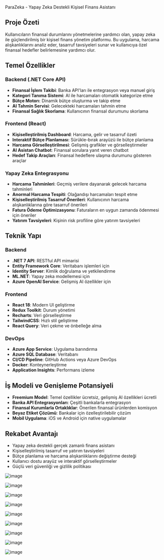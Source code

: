  ParaZeka - Yapay Zeka Destekli Kişisel Finans Asistanı

## Proje Özeti
Kullanıcıların finansal durumlarını yönetmelerine yardımcı olan, yapay zeka ile güçlendirilmiş bir kişisel finans yönetim platformu. Bu uygulama, harcama alışkanlıklarını analiz eder, tasarruf tavsiyeleri sunar ve kullanıcıya özel finansal hedefler belirlemesine yardımcı olur.

## Temel Özellikler

### Backend (.NET Core API)
- **Finansal İşlem Takibi**: Banka API'ları ile entegrasyon veya manuel giriş
- **Kategori Tanıma Sistemi**: AI ile harcamaları otomatik kategorize etme
- **Bütçe Motorı**: Dinamik bütçe oluşturma ve takip etme
- **AI Tahmin Servisi**: Gelecekteki harcamaları tahmin etme
- **Finansal Sağlık Skorlama**: Kullanıcının finansal durumunu skorlama

### Frontend (React)
- **Kişiselleştirilmiş Dashboard**: Harcama, gelir ve tasarruf özeti
- **Interaktif Bütçe Planlaması**: Sürükle-bırak arayüzü ile bütçe planlama
- **Harcama Görselleştirilmesi**: Gelişmiş grafikler ve görselleştirmeler
- **AI Asistan Chatbot**: Finansal sorulara yanıt veren chatbot
- **Hedef Takip Araçları**: Finansal hedeflere ulaşma durumunu gösteren araçlar

### Yapay Zeka Entegrasyonu
- **Harcama Tahminleri**: Geçmiş verilere dayanarak gelecek harcama tahminleri
- **Anormal Harcama Tespiti**: Olağandışı harcamaları tespit etme
- **Kişiselleştirilmiş Tasarruf Önerileri**: Kullanıcının harcama alışkanlıklarına göre tasarruf önerileri
- **Fatura Ödeme Optimizasyonu**: Faturaların en uygun zamanda ödenmesi için öneriler
- **Yatırım Tavsiyeleri**: Kişinin risk profiline göre yatırım tavsiyeleri

## Teknik Yapı

### Backend
- **.NET 7 API**: RESTful API mimarisi
- **Entity Framework Core**: Veritabanı işlemleri için
- **Identity Server**: Kimlik doğrulama ve yetkilendirme
- **ML.NET**: Yapay zeka modellemesi için
- **Azure OpenAI Service**: Gelişmiş AI özellikler için

### Frontend
- **React 18**: Modern UI geliştirme
- **Redux Toolkit**: Durum yönetimi
- **Recharts**: Veri görselleştirme
- **TailwindCSS**: Hızlı stil geliştirme
- **React Query**: Veri çekme ve önbelleğe alma

### DevOps
- **Azure App Service**: Uygulama barındırma
- **Azure SQL Database**: Veritabanı
- **CI/CD Pipeline**: GitHub Actions veya Azure DevOps
- **Docker**: Konteynerleştirme
- **Application Insights**: Performans izleme

## İş Modeli ve Genişleme Potansiyeli
- **Freemium Model**: Temel özellikler ücretsiz, gelişmiş AI özellikleri ücretli
- **Banka API Entegrasyonları**: Çeşitli bankalarla entegrasyon
- **Finansal Kurumlarla Ortaklıklar**: Önerilen finansal ürünlerden komisyon
- **Beyaz Etiket Çözümü**: Bankalar için özelleştirilebilir çözüm
- **Mobil Uygulama**: iOS ve Android için native uygulamalar

## Rekabet Avantajı
- Yapay zeka destekli gerçek zamanlı finans asistanı
- Kişiselleştirilmiş tasarruf ve yatırım tavsiyeleri
- Bütçe planlama ve harcama alışkanlıklarını değiştirme desteği
- Kullanıcı dostu arayüz ve interaktif görselleştirmeler
- Güçlü veri güvenliği ve gizlilik politikası

![image](https://github.com/user-attachments/assets/f3f976c7-fa65-46fc-9079-9775e97d4999)

![image](https://github.com/user-attachments/assets/43d293aa-c1d0-4592-9d30-d26005435ea2)

![image](https://github.com/user-attachments/assets/dc4fa8de-6e52-4e6b-bf96-4406dfc40adf)

![image](https://github.com/user-attachments/assets/09cd29c3-d67d-4dbe-bb1d-cec8fc772b77)

![image](https://github.com/user-attachments/assets/e55568c2-a28c-4af2-893d-e9885c229f22)

![image](https://github.com/user-attachments/assets/c7410efd-94e4-4b7f-ae16-0e153640116c)

![image](https://github.com/user-attachments/assets/ab3da993-a8ef-42f8-ab1f-2afc4a2c6042)

![image](https://github.com/user-attachments/assets/3b5d5da8-97ef-4c88-b25d-a0d345df52be)

![image](https://github.com/user-attachments/assets/acbb026e-62bd-489e-91d7-b73cfc095f43)




